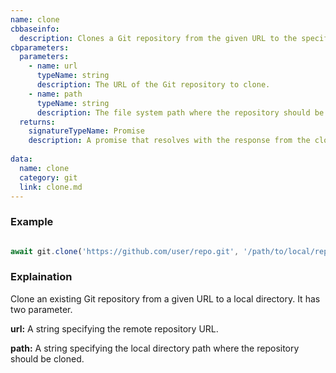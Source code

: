 ```yaml
---
name: clone
cbbaseinfo:
  description: Clones a Git repository from the given URL to the specified path.
cbparameters:
  parameters:
    - name: url
      typeName: string
      description: The URL of the Git repository to clone.
    - name: path
      typeName: string
      description: The file system path where the repository should be cloned to.
  returns:
    signatureTypeName: Promise
    description: A promise that resolves with the response from the clone event.
   
data:
  name: clone
  category: git
  link: clone.md
---
```

<CBBaseInfo/> 
 <CBParameters/>

### Example

```js

await git.clone('https://github.com/user/repo.git', '/path/to/local/repo')

```

### Explaination 

Clone an existing Git repository from a given URL to a local directory. It has two parameter.

**url:** A string specifying the remote repository URL.

**path:** A string specifying the local directory path where the repository should be cloned.